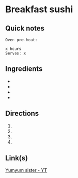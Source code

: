 # Breakfast sushi

## Quick notes 
```
Oven pre-heat: 

x hours
Serves: x
```

## Ingredients
+ 
+ 
+ 
+ 


## Directions
1. 


1. 


1. 


1. 


## Link(s)
[Yumyum sister - YT](https://www.youtube.com/watch?v=NrPiUk6QoQw)

